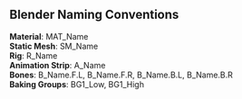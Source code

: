 <link rel="stylesheet" href="../style.css">

## Blender Naming Conventions

**Material**: MAT_Name  
**Static Mesh**: SM_Name  
**Rig**: R_Name  
**Animation Strip**: A_Name  
**Bones**: B_Name.F.L, B_Name.F.R, B_Name.B.L, B_Name.B.R  
**Baking Groups**: BG1_Low, BG1_High

